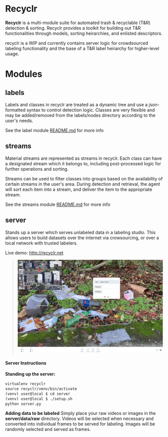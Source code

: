# Recyclr
**Recyclr** is a multi-module suite for automated trash & recyclable (T&R) detection & sorting. Recyclr provides a toolkit for building out T&R functionalities through models, sorting heirarchies, and enlisted descriptors.

recyclr is a WIP and currently contains server logic for crowdsourced labeling functionality and the base of a T&R label heirarchy for higher-level usage.

# Modules

## labels
Labels and classes in recyclr are treated as a dynamic tree and use a json-formatted syntax to control detection logic. Classes are very flexible and may be added/removed from the labels/nodes directory according to the user's needs.

See the label module [README.md](labels/README.md) for more info

## streams
Material streams are represented as streams in recyclr. Each class can have a designated stream which it belongs to, including post-processed logic for further operations and sorting.

Streams can be used to filter classes into groups based on the availability of certain streams in the user's area. During detection and retrieval, the agent will sort each item into a stream, and deliver the item to the appropriate stream.

See the streams module [README.md](streams/README.md) for more info

## server
Stands up a server which serves unlabeled data in a labeling studio. This allows users to build datasets over the internet via crowsourcing, or over a local network with trusted labelers.

Live demo: http://recyclr.net

> [![screenshot][1]][1]

  [1]: inc/demo.png

#### Server Instructions
**Standing up the server:**

    virtualenv recyclr
    source recyclr/venv/bin/activate
    (venv) user@local $ cd server
    (venv) user@local $ ./setup.sh
    python server.py

**Adding data to be labeled**
Simply place your raw videos or images in the **server/data/raw** directory. Videos will be selected when necessary and converted into individual frames to be served for labeling. Images will be randomly selected and served as frames.


